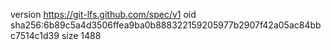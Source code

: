 version https://git-lfs.github.com/spec/v1
oid sha256:6b89c5a4d3506ffea9ba0b888322159205977b2907f42a05ac84bbc7514c1d39
size 1488
